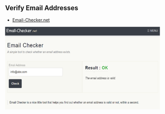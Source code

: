 ## Verify Email Addresses

- [Email-Checker.net](https://email-checker.net/)

![Screenshot](/Assets/email_checker.png)
